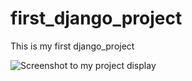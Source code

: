 # first_django_project
This is my first django_project

![Screenshot to my project display](/images/Caputure.PNG)
